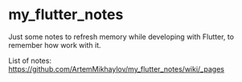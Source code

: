 # my_flutter_notes
Just some notes to refresh memory while developing with Flutter, to remember how work with it. 

List of notes: https://github.com/ArtemMikhaylov/my_flutter_notes/wiki/_pages

